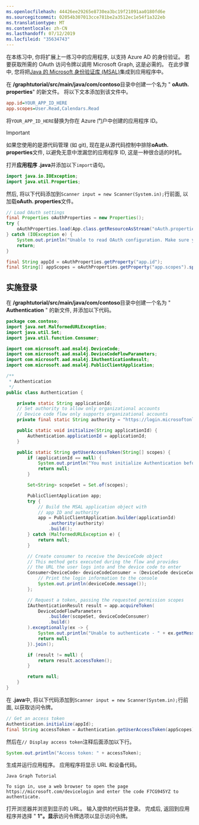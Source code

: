 ```yaml
---
ms.openlocfilehash: 44426ee29265e8730ea3bc19f21091aa0180fd6e
ms.sourcegitcommit: 02054b307013cce781be2a3512ec1e54f1a322eb
ms.translationtype: MT
ms.contentlocale: zh-CN
ms.lasthandoff: 07/12/2019
ms.locfileid: "35634743"
---
```

<!-- markdownlint-disable MD002 MD041 -->

在本练习中, 你将扩展上一练习中的应用程序, 以支持 Azure AD 的身份验证。 若要获取所需的 OAuth 访问令牌以调用 Microsoft Graph, 这是必需的。 在此步骤中, 您将把[Java 的 Microsoft 身份验证库 (MSAL)](https://github.com/AzureAD/microsoft-authentication-library-for-java)集成到应用程序中。

在 **/graphtutorial/src/main/java/com/contoso**目录中创建一个名为 " **oAuth. properties**" 的新文件。 将以下文本添加到该文件中。

```INI
app.id=YOUR_APP_ID_HERE
app.scopes=User.Read,Calendars.Read
```

将`YOUR_APP_ID_HERE`替换为你在 Azure 门户中创建的应用程序 ID。

> [!IMPORTANT]
> 如果您使用的是源代码管理 (如 git), 现在是从源代码控制中排除**oAuth. properties**文件, 以避免无意中泄漏您的应用程序 ID, 这是一种很合适的时机。

打开**应用程序 .java**并添加以下`import`语句。

```java
import java.io.IOException;
import java.util.Properties;
```

然后, 将以下代码添加到`Scanner input = new Scanner(System.in);`行前面, 以加载**oAuth. properties**文件。

```java
// Load OAuth settings
final Properties oAuthProperties = new Properties();
try {
    oAuthProperties.load(App.class.getResourceAsStream("oAuth.properties"));
} catch (IOException e) {
    System.out.println("Unable to read OAuth configuration. Make sure you have a properly formatted oAuth.properties file. See README for details.");
    return;
}

final String appId = oAuthProperties.getProperty("app.id");
final String[] appScopes = oAuthProperties.getProperty("app.scopes").split(",");
```

## <a name="implement-sign-in"></a>实施登录

在 **/graphtutorial/src/main/java/com/contoso**目录中创建一个名为 " **Authentication** " 的新文件, 并添加以下代码。

```java
package com.contoso;
import java.net.MalformedURLException;
import java.util.Set;
import java.util.function.Consumer;

import com.microsoft.aad.msal4j.DeviceCode;
import com.microsoft.aad.msal4j.DeviceCodeFlowParameters;
import com.microsoft.aad.msal4j.IAuthenticationResult;
import com.microsoft.aad.msal4j.PublicClientApplication;

/**
 * Authentication
 */
public class Authentication {

    private static String applicationId;
    // Set authority to allow only organizational accounts
    // Device code flow only supports organizational accounts
    private final static String authority = "https://login.microsoftonline.com/organizations/";

    public static void initialize(String applicationId) {
        Authentication.applicationId = applicationId;
    }

    public static String getUserAccessToken(String[] scopes) {
        if (applicationId == null) {
            System.out.println("You must initialize Authentication before calling getUserAccessToken");
            return null;
        }

        Set<String> scopeSet = Set.of(scopes);

        PublicClientApplication app;
        try {
            // Build the MSAL application object with
            // app ID and authority
            app = PublicClientApplication.builder(applicationId)
                .authority(authority)
                .build();
        } catch (MalformedURLException e) {
            return null;
        }

        // Create consumer to receive the DeviceCode object
        // This method gets executed during the flow and provides
        // the URL the user logs into and the device code to enter
        Consumer<DeviceCode> deviceCodeConsumer = (DeviceCode deviceCode) -> {
            // Print the login information to the console
            System.out.println(deviceCode.message());
        };

        // Request a token, passing the requested permission scopes
        IAuthenticationResult result = app.acquireToken(
            DeviceCodeFlowParameters
                .builder(scopeSet, deviceCodeConsumer)
                .build()
        ).exceptionally(ex -> {
            System.out.println("Unable to authenticate - " + ex.getMessage());
            return null;
        }).join();

        if (result != null) {
            return result.accessToken();
        }

        return null;
    }
}
```

在 **.java**中, 将以下代码添加到`Scanner input = new Scanner(System.in);`行前面, 以获取访问令牌。

```java
// Get an access token
Authentication.initialize(appId);
final String accessToken = Authentication.getUserAccessToken(appScopes);
```

然后在`// Display access token`注释后面添加以下行。

```java
System.out.println("Access token: " + accessToken);
```

生成并运行应用程序。 应用程序将显示 URL 和设备代码。

```Shell
Java Graph Tutorial

To sign in, use a web browser to open the page https://microsoft.com/devicelogin and enter the code F7CG945YZ to authenticate.
```

打开浏览器并浏览到显示的 URL。 输入提供的代码并登录。 完成后, 返回到应用程序并选择 " **1"。显示**访问令牌选项以显示访问令牌。
